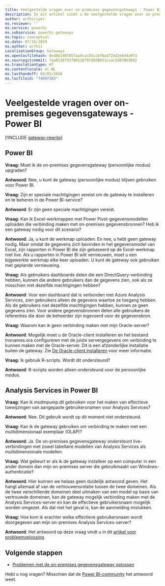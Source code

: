 ```yaml
---
title: Veelgestelde vragen over on-premises gegevensgateways - Power BI
description: In dit artikel vindt u de veelgestelde vragen over on-premises gegevensgateways voor Power BI. Op deze centrale plek zijn alle veelgestelde vragen over de gateway die in Power BI wordt gebruikt, bij elkaar gebracht.
author: arthiriyer
ms.reviewer: ''
ms.service: powerbi
ms.subservice: powerbi-gateways
ms.topic: conceptual
ms.date: 07/15/2019
ms.author: arthii
LocalizationGroup: Gateways
ms.openlocfilehash: 8ed8b148f857aa4cac85ccbf0ad725d2e644a973
ms.sourcegitcommit: 7aa0136f93f88516f97ddd8031ccac5d07863b92
ms.translationtype: HT
ms.contentlocale: nl-NL
ms.lasthandoff: 05/05/2020
ms.locfileid: "74697383"
---
```

# <a name="on-premises-data-gateway-faq---power-bi"></a>Veelgestelde vragen over on-premises gegevensgateways - Power BI

[!INCLUDE [gateway-rewrite](includes/gateway-rewrite.md)]

## <a name="power-bi"></a>Power BI

**Vraag:** Moet ik de on-premises gegevensgateway (persoonlijke modus) upgraden?

**Antwoord**: Nee, u kunt de gateway (persoonlijke modus) blijven gebruiken voor Power BI.

**Vraag:** Zijn er speciale machtigingen vereist om de gateway te installeren en te beheren in de Power BI-service?

**Antwoord**: Er zijn geen speciale machtigingen vereist.

**Vraag:** Kan ik Excel-werkmappen met Power Pivot-gegevensmodellen uploaden die verbinding maken met on-premises gegevensbronnen? Heb ik een gateway nodig voor dit scenario? 

**Antwoord**: Ja, u kunt de werkmap uploaden. En nee, u hebt geen gateway nodig. Maar omdat de gegevens zich bevinden in het gegevensmodel van Excel, zijn rapporten in Power BI die zijn gebaseerd op de Excel-werkmap niet live. Als u rapporten in Power BI wilt vernieuwen, moet u een bijgewerkte werkmap elke keer uploaden. U kunt de gateway ook gebruiken met geplande vernieuwing.

**Vraag:** Als gebruikers dashboards delen die een DirectQuery-verbinding hebben, kunnen die andere gebruikers dan de gegevens zien, ook als ze misschien niet dezelfde machtigingen hebben? 

**Antwoord**: Voor een dashboard dat is verbonden met Azure Analysis Services, zien gebruikers alleen de gegevens waartoe ze toegang hebben. Als de gebruikers niet dezelfde machtigingen hebben, kunnen ze geen gegevens zien. Voor andere gegevensbronnen delen alle gebruikers de referenties die door de beheerder zijn ingevoerd voor de gegevensbron.

**Vraag:** Waarom kan ik geen verbinding maken met mijn Oracle-server? 

**Antwoord**: Mogelijk moet u de Oracle-client installeren en het bestand tnsnames.ora configureren met de juiste servergegevens om verbinding te kunnen maken met de Oracle-server. Dit is een afzonderlijke installatie buiten de gateway. Zie [De Oracle-client installeren](service-gateway-onprem-manage-oracle.md#install-the-oracle-client) voor meer informatie.

**Vraag:** Ik gebruik R-scripts. Wordt dit ondersteund?

**Antwoord**: R-scripts worden alleen ondersteund voor de persoonlijke modus.

## <a name="analysis-services-in-power-bi"></a>Analysis Services in Power BI

**Vraag:** Kan ik msdmpump.dll gebruiken voor het maken van effectieve toewijzingen van aangepaste gebruikersnamen voor Analysis Services? 

**Antwoord**: Nee. Dit gebruik wordt op dit moment niet ondersteund.

**Vraag:** Kan ik de gateway gebruiken om verbinding te maken met een multidimensionaal exemplaar (OLAP)? 

**Antwoord**: Ja. De on-premises gegevensgateway ondersteunt live-verbindingen met zowel tabellaire modellen van Analysis Services als multidimensionale modellen.

**Vraag:** Wat gebeurt er als ik de gateway installeer op een computer in een ander domein dan mijn on-premises server die gebruikmaakt van Windows-authenticatie? 

**Antwoord**: Hier kunnen we helaas geen duidelijk antwoord geven. Het hangt allemaal af van de vertrouwensrelatie tussen de twee domeinen. Als de twee verschillende domeinen deel uitmaken van een model op basis van vertrouwde domeinen, kan de gateway mogelijk verbinding maken met de Analysis Services-server en kan de effectieve gebruikersnaam mogelijk worden omgezet. Als dat niet het geval is, kan de aanmelding mislukken.

**Vraag:** Hoe kom ik erachter welke effectieve gebruikersnaam wordt doorgegeven aan mijn on-premises Analysis Services-server? 

**Antwoord**: Het antwoord op deze vraag vindt u in dit [artikel voor probleemoplossing](service-gateway-onprem-tshoot.md).

## <a name="next-steps"></a>Volgende stappen

* [Problemen met de on-premises gegevensgateway oplossen](/data-integration/gateway/service-gateway-tshoot)

Hebt u nog vragen? Misschien dat de [Power BI-community](https://community.powerbi.com/) het antwoord weet.

